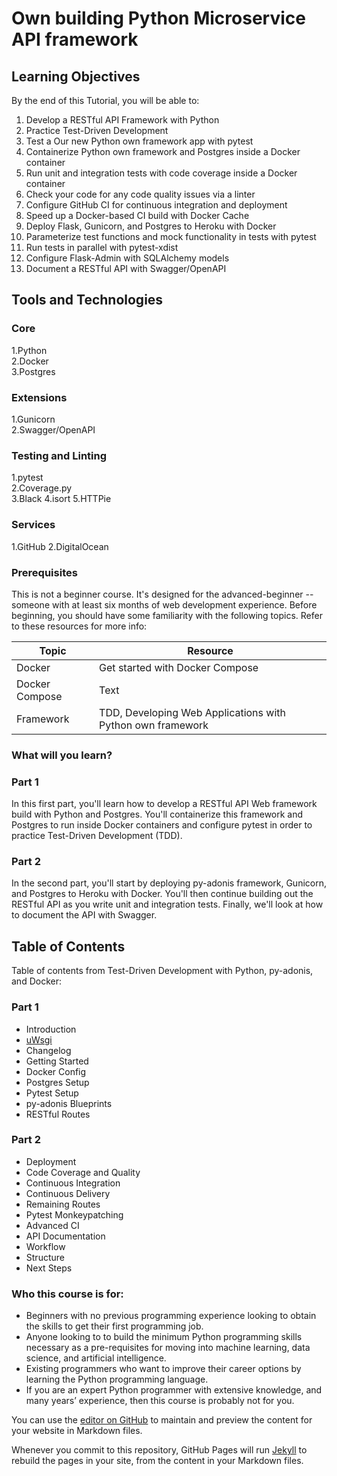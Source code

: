 # Own building Python Microservice API framework
## Learning Objectives
By the end of this Tutorial, you will be able to:

1. Develop a RESTful API Framework with Python
2. Practice Test-Driven Development
3. Test a Our new Python own framework app with pytest
4. Containerize Python own framework and Postgres inside a Docker container
5. Run unit and integration tests with code coverage inside a Docker container
6. Check your code for any code quality issues via a linter
7. Configure GitHub CI for continuous integration and deployment
8. Speed up a Docker-based CI build with Docker Cache
9. Deploy Flask, Gunicorn, and Postgres to Heroku with Docker
10. Parameterize test functions and mock functionality in tests with pytest
11. Run tests in parallel with pytest-xdist
12. Configure Flask-Admin with SQLAlchemy models
13. Document a RESTful API with Swagger/OpenAPI

## Tools and Technologies
### Core
1.Python    
2.Docker    
3.Postgres  
### Extensions   
1.Gunicorn  
2.Swagger/OpenAPI   
### Testing and Linting  
1.pytest    
2.Coverage.py   
3.Black 
4.isort 
5.HTTPie    
### Services 
1.GitHub
2.DigitalOcean    

### Prerequisites
This is not a beginner course. It's designed for the advanced-beginner -- someone with at least six months of web development experience. Before beginning, you should have some familiarity with the following topics. Refer to these resources for more info:

| Topic      | Resource |
| ------------------ | ----------- |
| Docker      | Get started with Docker Compose       |
| Docker Compose   | Text        |
| Framework  |  TDD, Developing Web Applications with Python own framework |


### What will you learn?
### Part 1
In this first part, you'll learn how to develop a RESTful API Web framework build with Python and Postgres. You'll containerize this framework and Postgres to run inside Docker containers and configure pytest in order to practice Test-Driven Development (TDD).

### Part 2
In the second part, you'll start by deploying py-adonis framework, Gunicorn, and Postgres to Heroku with Docker. You'll then continue building out the RESTful API as you write unit and integration tests. Finally, we'll look at how to document the API with Swagger.

## Table of Contents
Table of contents from Test-Driven Development with Python, py-adonis, and Docker:


### Part 1
- Introduction
- [uWsgi](uwsgi.md)
- Changelog
- Getting Started
- Docker Config
- Postgres Setup
- Pytest Setup
- py-adonis Blueprints
- RESTful Routes

### Part 2
- Deployment
- Code Coverage and Quality
- Continuous Integration
- Continuous Delivery
- Remaining Routes
- Pytest Monkeypatching
- Advanced CI
- API Documentation
- Workflow
- Structure
- Next Steps

### Who this course is for:
 - Beginners with no previous programming experience looking to obtain the skills to get their first programming job.
 - Anyone looking to to build the minimum Python programming skills necessary as a pre-requisites for moving into machine learning, data science, and artificial intelligence.
 - Existing programmers who want to improve their career options by learning the Python programming language.
 - If you are an expert Python programmer with extensive knowledge, and many years’ experience, then this course is probably not for you.

You can use the [editor on GitHub](https://github.com/nayonacademy/py-adonis/edit/gh-pages/index.md) to maintain and preview the content for your website in Markdown files.

Whenever you commit to this repository, GitHub Pages will run [Jekyll](https://jekyllrb.com/) to rebuild the pages in your site, from the content in your Markdown files.

